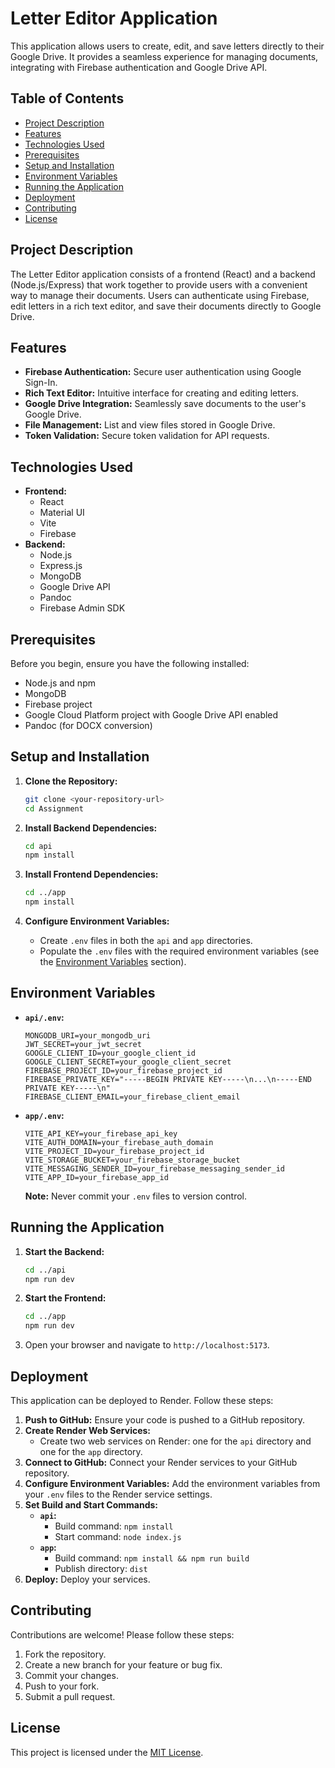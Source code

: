 # Letter Editor Application

This application allows users to create, edit, and save letters directly to their Google Drive. It provides a seamless experience for managing documents, integrating with Firebase authentication and Google Drive API.

## Table of Contents

-   [Project Description](#project-description)
-   [Features](#features)
-   [Technologies Used](#technologies-used)
-   [Prerequisites](#prerequisites)
-   [Setup and Installation](#setup-and-installation)
-   [Environment Variables](#environment-variables)
-   [Running the Application](#running-the-application)
-   [Deployment](#deployment)
-   [Contributing](#contributing)
-   [License](#license)

## Project Description

The Letter Editor application consists of a frontend (React) and a backend (Node.js/Express) that work together to provide users with a convenient way to manage their documents. Users can authenticate using Firebase, edit letters in a rich text editor, and save their documents directly to Google Drive.

## Features

-   **Firebase Authentication:** Secure user authentication using Google Sign-In.
-   **Rich Text Editor:** Intuitive interface for creating and editing letters.
-   **Google Drive Integration:** Seamlessly save documents to the user's Google Drive.
-   **File Management:** List and view files stored in Google Drive.
-   **Token Validation:** Secure token validation for API requests.

## Technologies Used

-   **Frontend:**
    -   React
    -   Material UI
    -   Vite
    -   Firebase
-   **Backend:**
    -   Node.js
    -   Express.js
    -   MongoDB
    -   Google Drive API
    -   Pandoc
    -   Firebase Admin SDK

## Prerequisites

Before you begin, ensure you have the following installed:

-   Node.js and npm
-   MongoDB
-   Firebase project
-   Google Cloud Platform project with Google Drive API enabled
-   Pandoc (for DOCX conversion)

## Setup and Installation

1.  **Clone the Repository:**

    ```bash
    git clone <your-repository-url>
    cd Assignment
    ```

2.  **Install Backend Dependencies:**

    ```bash
    cd api
    npm install
    ```

3.  **Install Frontend Dependencies:**

    ```bash
    cd ../app
    npm install
    ```

4.  **Configure Environment Variables:**

    -   Create `.env` files in both the `api` and `app` directories.
    -   Populate the `.env` files with the required environment variables (see the [Environment Variables](#environment-variables) section).

## Environment Variables

-   **`api/.env`:**
    ```
    MONGODB_URI=your_mongodb_uri
    JWT_SECRET=your_jwt_secret
    GOOGLE_CLIENT_ID=your_google_client_id
    GOOGLE_CLIENT_SECRET=your_google_client_secret
    FIREBASE_PROJECT_ID=your_firebase_project_id
    FIREBASE_PRIVATE_KEY="-----BEGIN PRIVATE KEY-----\n...\n-----END PRIVATE KEY-----\n"
    FIREBASE_CLIENT_EMAIL=your_firebase_client_email
    ```

-   **`app/.env`:**
    ```
    VITE_API_KEY=your_firebase_api_key
    VITE_AUTH_DOMAIN=your_firebase_auth_domain
    VITE_PROJECT_ID=your_firebase_project_id
    VITE_STORAGE_BUCKET=your_firebase_storage_bucket
    VITE_MESSAGING_SENDER_ID=your_firebase_messaging_sender_id
    VITE_APP_ID=your_firebase_app_id
    ```

    **Note:** Never commit your `.env` files to version control.

## Running the Application

1.  **Start the Backend:**

    ```bash
    cd ../api
    npm run dev
    ```

2.  **Start the Frontend:**

    ```bash
    cd ../app
    npm run dev
    ```

3.  Open your browser and navigate to `http://localhost:5173`.

## Deployment

This application can be deployed to Render. Follow these steps:

1.  **Push to GitHub:** Ensure your code is pushed to a GitHub repository.
2.  **Create Render Web Services:**
    -   Create two web services on Render: one for the `api` directory and one for the `app` directory.
3.  **Connect to GitHub:** Connect your Render services to your GitHub repository.
4.  **Configure Environment Variables:** Add the environment variables from your `.env` files to the Render service settings.
5.  **Set Build and Start Commands:**
    -   **`api`:**
        -   Build command: `npm install`
        -   Start command: `node index.js`
    -   **`app`:**
        -   Build command: `npm install && npm run build`
        -   Publish directory: `dist`
6.  **Deploy:** Deploy your services.

## Contributing

Contributions are welcome! Please follow these steps:

1.  Fork the repository.
2.  Create a new branch for your feature or bug fix.
3.  Commit your changes.
4.  Push to your fork.
5.  Submit a pull request.

## License

This project is licensed under the [MIT License](LICENSE).